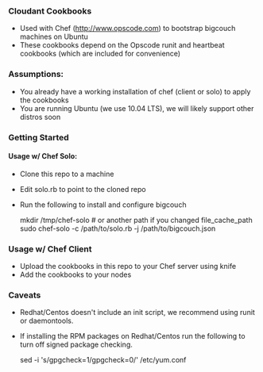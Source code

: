 ### Cloudant Cookbooks
  
  * Used with Chef (http://www.opscode.com) to bootstrap bigcouch machines on Ubuntu
  * These cookbooks depend on the Opscode runit and heartbeat cookbooks (which are included for convenience)

### Assumptions:
  
  * You already have a working installation of chef (client or solo) to apply the cookbooks
  * You are running Ubuntu (we use 10.04 LTS), we will likely support other distros soon

### Getting Started

#### Usage w/ Chef Solo:

  * Clone this repo to a machine
  * Edit solo.rb to point to the cloned repo
  * Run the following to install and configure bigcouch
    
    mkdir /tmp/chef-solo # or another path if you changed file_cache_path
    sudo chef-solo -c /path/to/solo.rb -j /path/to/bigcouch.json

### Usage w/ Chef Client

  * Upload the cookbooks in this repo to your Chef server using knife
  * Add the cookbooks to your nodes
  
### Caveats
  
  * Redhat/Centos doesn't include an init script, we recommend using runit or daemontools.
  * If installing the RPM packages on Redhat/Centos run the following to turn off signed package checking.
  
    sed -i 's/gpgcheck=1/gpgcheck=0/' /etc/yum.conf